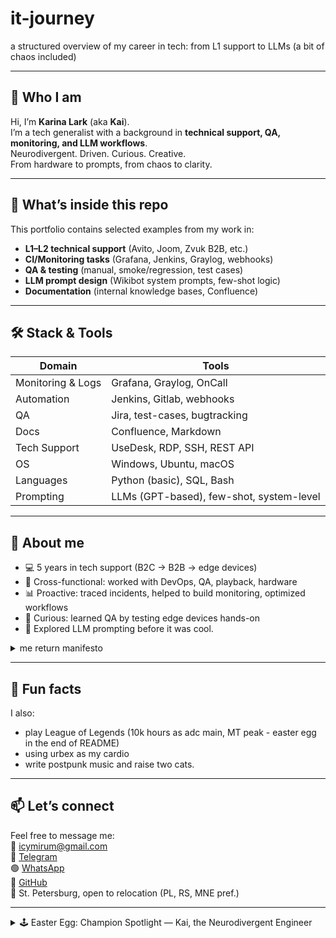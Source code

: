 # it-journey
a structured overview of my career in tech: from L1 support to LLMs (a bit of chaos included)

---

## 👋 Who I am

Hi, I’m **Karina Lark** (aka **Kai**).  
I’m a tech generalist with a background in **technical support, QA, monitoring, and LLM workflows**.  
Neurodivergent. Driven. Curious. Creative.  
From hardware to prompts, from chaos to clarity. 

---

## 🧩 What’s inside this repo

This portfolio contains selected examples from my work in:

- **L1–L2 technical support** (Avito, Joom, Zvuk B2B, etc.)
- **CI/Monitoring tasks** (Grafana, Jenkins, Graylog, webhooks)
- **QA & testing** (manual, smoke/regression, test cases)
- **LLM prompt design** (Wikibot system prompts, few-shot logic)
- **Documentation** (internal knowledge bases, Confluence)

---

## 🛠️ Stack & Tools

| Domain | Tools |
|--------|-------|
| Monitoring & Logs | Grafana, Graylog, OnCall |
| Automation | Jenkins, Gitlab, webhooks |
| QA | Jira, test-cases, bugtracking |
| Docs | Confluence, Markdown |
| Tech Support | UseDesk, RDP, SSH, REST API |
| OS | Windows, Ubuntu, macOS |
| Languages | Python (basic), SQL, Bash |
| Prompting | LLMs (GPT-based), few-shot, system-level |

---

## 🧠 About me

- 💻 5 years in tech support (B2C → B2B → edge devices)
- 🔁 Cross-functional: worked with DevOps, QA, playback, hardware
- 📊 Proactive: traced incidents, helped to build monitoring, optimized workflows
- 🧪 Curious: learned QA by testing edge devices hands-on
- 🤖 Explored LLM prompting before it was cool.

<details>
<summary> me return manifesto </summary>  
  
> me return 422 when no one knows what the bug is   
> me return 504 when devs ghost me   
> me return 418 when asked to write a press release  

  
</details>

---

## 🐾 Fun facts

I also:
- play League of Legends (10k hours as adc main, MT peak - easter egg in the end of README)
- using urbex as my cardio
- write postpunk music and raise two cats.

---

## 📫 Let’s connect

Feel free to message me:  
📧 icymirum@gmail.com   
💬 [Telegram](https://t.me/hey_lark)  
🟢 [WhatsApp](https://wa.me/79118145193)    
🐙 [GitHub](https://github.com/dontkaiad)   
📍 St. Petersburg, open to relocation (PL, RS, MNE pref.)  

---

<details>
<summary> 🕹️ Easter Egg: Champion Spotlight — Kai, the Neurodivergent Engineer </summary>

<br>

**Role:** Marksman / Support Hybrid  
**Resource:** Focus (instead of Mana)  
**Damage Type:** Mental / True  
**Scaling:** Knowledge + Concentration  
**Origin:** Tech Support Depths  
**Patch:** Pre-PromptOps

---

### 🧬 Passive — *Overfocus*

Kai accumulates Focus while listening to russian post-punk playlists and deep-diving into chaotic systems, log clusters, or half-written specs.
Focus builds faster when the task is obscure, undocumented, or happening under pressure.
Once Focus reaches 100%, her next ability is Overloaded, granting enhanced insight or performance.

*⚠️ Staying in Overfocus mode too long triggers Mental Overload — abilities are weakened and Kai becomes distracted, muttering about dashboard inconsistencies.*

To reset Overload, Kai must briefly switch context (e.g., take a short offline break, look out the window, touch grass, or reheat coffee).
This clears the stack and restores baseline clarity.

**Bonus:**
If Kai opens a can of Monster Energy™ during work — Focus gain is doubled for 10 minutes.

---

### 💡 Q — *Pattern Lock*

Kai highlights invisible structures within chaos: API chains, failing workflows, undocumented triggers.  
Perfect for log diving, error tracing, or identifying mismatched assumptions in client complaints.

**Bonus:**
Holding Monster increases speed of activation.

*• Enhanced: auto-links incidents to root cause and suggests Confluence anchor.*

---

### 🧪 W — *Debug Dance*

Executes manual probing across systems using smoke tests, user scenarios, and synthetic prompts.  
Each cast increases attention and speeds up bug hypothesis formation.

*• Stackable. At 3 charges, enters "Flow State" — reducing cooldowns and increasing insight radius.*  
*• Each consecutive cast increases chance of Overload buildup.*

---

### 🧠 E — *Prompt Mirage*
A long-cooldown ability. Not spammable.
Effective only if Kai is at moderate Focus and no context-switch occurred in last 3 minutes.

Summons a well-structured prompt tailored to trick even the most stubborn LLMs.  
Applies few-shot / zero-shot or CoT logic depending on context size.  
Enemies hallucinate bugs. Allies call it wizardry.

*• Can backfire beautifully if model isn’t aligned.*  
*• Enhanced: doubles accuracy of bot-assisted support.*  
*• Overloaded version: generates two alternative prompt strategies, but at risk of overthinking.*

---

### 🎧 R — *Reality Collapse*  (Ultimate — unlocks at 6 / 11 / 16)

Kai collapses surrounding ambiguity into structure.  
Documentation writes itself. Support workflows optimize. Focus spikes.

At:
- **Level 6**: Analyzes unknown systems with limited data.
- **Level 11**: Connects edge cases to high-level patterns.
- **Level 16**: Sees the architecture behind incidents — and updates the Wiki.

*• Passive bonus: musical damage over time (if headphones are on). Press ctrl5 to put headphones on.*

---

### 🐾 Champion quotes:

> "I don’t scale. I snowball."  
> "It’s not chaos — it’s undocumented structure."  
> "Stacking Flow. Don’t ping."  
> "One cat runs my cluster. The other manages incident tags."  
> "I don’t wait for permission to carry."   


</details>
